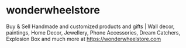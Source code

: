 # wonderwheelstore
Buy &amp; Sell Handmade and customized products and gifts | Wall decor, paintings, Home Decor, Jewellery, Phone Accessories, Dream Catchers, Explosion Box and much more at https://wonderwheelstore.com
